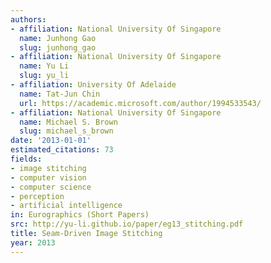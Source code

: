 ```yaml
---
authors:
- affiliation: National University Of Singapore
  name: Junhong Gao
  slug: junhong_gao
- affiliation: National University Of Singapore
  name: Yu Li
  slug: yu_li
- affiliation: University Of Adelaide
  name: Tat-Jun Chin
  url: https://academic.microsoft.com/author/1994533543/
- affiliation: National University Of Singapore
  name: Michael S. Brown
  slug: michael_s_brown
date: '2013-01-01'
estimated_citations: 73
fields:
- image stitching
- computer vision
- computer science
- perception
- artificial intelligence
in: Eurographics (Short Papers)
src: http://yu-li.github.io/paper/eg13_stitching.pdf
title: Seam-Driven Image Stitching
year: 2013
---
```

